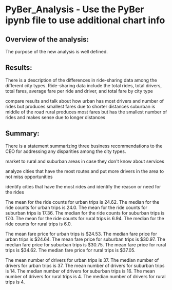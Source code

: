 # PyBer_Analysis  - Use the PyBer ipynb file to use additional chart info

## Overview of the analysis:
The purpose of the new analysis is well defined.

## Results:
There is a description of the differences in ride-sharing data among the different city types. Ride-sharing data include the total rides, total drivers, total fares, average fare per ride and driver, and total fare by city type

compare results and talk about how urban has most drivers and number of rides but produces smallest fares due to shorter distances
suburban is middle of the road
rural produces most fares but has the smallest number of rides and makes sense due to longer distances

## Summary:
There is a statement summarizing three business recommendations to the CEO for addressing any disparities among the city types.

market to rural and suburban areas in case they don't know about services

analyze cities that have the most routes and put more drivers in the area to not miss opportunities

identify cities that have the most rides and identify the reason or need for the rides 


The mean for the ride counts for urban trips is 24.62.
The median for the ride counts for urban trips is 24.0.
The mean for the ride counts for suburban trips is 17.36.
The median for the ride counts for suburban trips is 17.0.
The mean for the ride counts for rural trips is 6.94.
The median for the ride counts for rural trips is 6.0.

The mean fare price for urban trips is $24.53.
The median fare price for urban trips is $24.64.
The mean fare price for suburban trips is $30.97.
The median fare price for suburban trips is $30.75.
The mean fare price for rural trips is $34.62.
The median fare price for rural trips is $37.05.

The mean number of drivers for urban trips is 37.
The median number of drivers for urban trips is 37.
The mean number of drivers for suburban trips is 14.
The median number of drivers for suburban trips is 16.
The mean number of drivers for rural trips is 4.
The median number of drivers for rural trips is 4.
